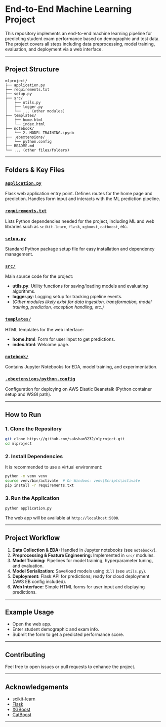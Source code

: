 # End-to-End Machine Learning Project

This repository implements an end-to-end machine learning pipeline for predicting student exam performance based on demographic and test data. The project covers all steps including data preprocessing, model training, evaluation, and deployment via a web interface.

---

## Project Structure

```
mlproject/
├── application.py
├── requirements.txt
├── setup.py
├── src/
│   ├── utils.py
│   ├── logger.py
│   └── ... (other modules)
├── templates/
│   ├── home.html
│   └── index.html
├── notebook/
│   └── 2. MODEL TRAINING.ipynb
├── .ebextensions/
│   └── python.config
├── README.md
└── ... (other files/folders)
```

---

## Folders & Key Files

### [`application.py`](application.py)
Flask web application entry point. Defines routes for the home page and prediction. Handles form input and interacts with the ML prediction pipeline.

### [`requirements.txt`](requirements.txt)
Lists Python dependencies needed for the project, including ML and web libraries such as `scikit-learn`, `flask`, `xgboost`, `catboost`, etc.

### [`setup.py`](setup.py)
Standard Python package setup file for easy installation and dependency management.

### [`src/`](src/)
Main source code for the project:
- **utils.py**: Utility functions for saving/loading models and evaluating algorithms.
- **logger.py**: Logging setup for tracking pipeline events.
- *(Other modules likely exist for data ingestion, transformation, model training, prediction, exception handling, etc.)*

### [`templates/`](templates/)
HTML templates for the web interface:
- **home.html**: Form for user input to get predictions.
- **index.html**: Welcome page.

### [`notebook/`](notebook/)
Contains Jupyter Notebooks for EDA, model training, and experimentation.

### [`.ebextensions/python.config`](.ebextensions/python.config)
Configuration for deploying on AWS Elastic Beanstalk (Python container setup and WSGI path).

---

## How to Run

### 1. Clone the Repository
```bash
git clone https://github.com/saksham3232/mlproject.git
cd mlproject
```

### 2. Install Dependencies
It is recommended to use a virtual environment:
```bash
python -m venv venv
source venv/bin/activate  # On Windows: venv\Scripts\activate
pip install -r requirements.txt
```

### 3. Run the Application
```bash
python application.py
```
The web app will be available at `http://localhost:5000`.

---

## Project Workflow

1. **Data Collection & EDA:** Handled in Jupyter notebooks (see `notebook/`).
2. **Preprocessing & Feature Engineering:** Implemented in `src/` modules.
3. **Model Training:** Pipelines for model training, hyperparameter tuning, and evaluation.
4. **Model Serialization:** Save/load models using `dill` (see `utils.py`).
5. **Deployment:** Flask API for predictions; ready for cloud deployment (AWS EB config included).
6. **Web Interface:** Simple HTML forms for user input and displaying predictions.

---

## Example Usage

- Open the web app.
- Enter student demographic and exam info.
- Submit the form to get a predicted performance score.

---

## Contributing

Feel free to open issues or pull requests to enhance the project.

---

## Acknowledgements

- [scikit-learn](https://scikit-learn.org/)
- [Flask](https://flask.palletsprojects.com/)
- [XGBoost](https://xgboost.ai/)
- [CatBoost](https://catboost.ai/)

---
